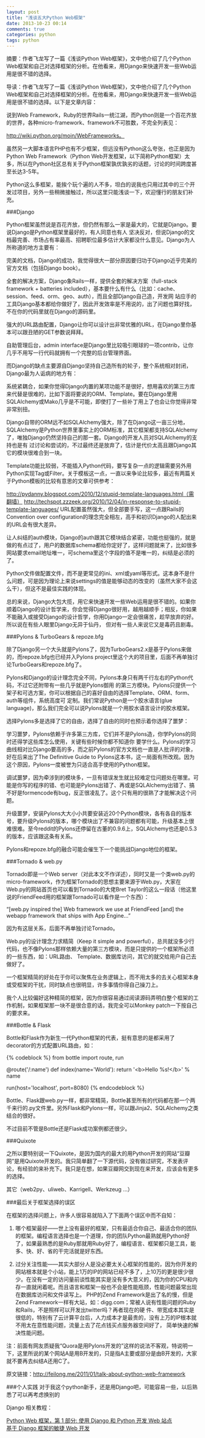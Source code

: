 ```yaml
---
layout: post
title: "浅谈五大Python Web框架"
date: 2013-10-23 00:14
comments: true
categories: python
tags: python
---
```


摘要：作者飞龙写了一篇《浅谈Python Web框架》，文中他介绍了几个Python Web框架和自己对选择框架的分析。在他看来，用Django来快速开发一些Web运用是很不错的选择。

导读：作者飞龙写了一篇《浅谈Python Web框架》，文中他介绍了几个Python Web框架和自己对选择框架的分析。在他看来，用Django来快速开发一些Web运用是很不错的选择。以下是文章内容：

说到Web Framework，Ruby的世界Rails一统江湖，而Python则是一个百花齐放的世界，各种micro-framework、framework不可胜数，不完全列表见：

http://wiki.python.org/moin/WebFrameworks。

<!-- more -->

虽然另一大脚本语言PHP也有不少框架，但远没有Python这么夸张，也正是因为Python Web Framework（Python Web开发框架，以下简称Python框架）太多，所以在Python社区总有关于Python框架孰优孰劣的话题，讨论的时间跨度甚至长达3-5年。

Python这么多框架，能挨个玩个遍的人不多，坦白的说我也只用过其中的三个开发过项目，另外一些稍微接触过，所以这里只能浅谈一下，欢迎懂行的朋友们补充。

###Django


Python框架虽然说是百花齐放，但仍然有那么一家是最大的，它就是Django。要说Django是Python框架里最好的，有人同意也有人 坚决反对，但说Django的文档最完善、市场占有率最高、招聘职位最多估计大家都没什么意见。Django为人所称道的地方主要有：

完美的文档，Django的成功，我觉得很大一部分原因要归功于Django近乎完美的官方文档（包括Django book）。

全套的解决方案，Django象Rails一样，提供全套的解决方案（full-stack framework + batteries included），基本要什么有什么（比如：cache、session、feed、orm、geo、auth），而且全部Django自己造，开发网 站应手的工具Django基本都给你做好了，因此开发效率是不用说的，出了问题也算好找，不在你的代码里就在Django的源码里。

强大的URL路由配置，Django让你可以设计出非常优雅的URL，在Django里你基本可以跟丑陋的GET参数说拜拜。

自助管理后台，admin interface是Django里比较吸引眼球的一项contrib，让你几乎不用写一行代码就拥有一个完整的后台管理界面。

而Django的缺点主要源自Django坚持自己造所有的轮子，整个系统相对封闭，Django最为人诟病的地方有：

系统紧耦合，如果你觉得Django内置的某项功能不是很好，想用喜欢的第三方库来代替是很难的，比如下面将要说的ORM、Template。要在Django里用SQLAlchemy或Mako几乎是不可能，即使打了一些补丁用上了也会让你觉得非常非常别扭。

Django自带的ORM远不如SQLAlchemy强大，除了在Django这一亩三分地，SQLAlchemy是Python世界里事实上的ORM标准，其它框架都支持SQLAlchemy了，唯独Django仍然坚持自己的那一套。Django的开发人员对SQLAlchemy的支持也是有 过讨论和尝试的，不过最终还是放弃了，估计是代价太高且跟Django其它的模块很难合到一块。

Template功能比较弱，不能插入Python代码，要写复杂一点的逻辑需要另外用Python实现Tag或Filter。关于模板这一点，一直以来争论比较多，最近有两篇关于Python模板的比较有意思的文章可供参考：

http://pydanny.blogspot.com/2010/12/stupid-template-languages.html（需翻墙）
http://techspot.zzzeek.org/2010/12/04/in-response-to-stupid-template-languages/
URL配置虽然强大，但全部要手写，这一点跟Rails的Convention over configuration的理念完全相左，高手和初识Django的人配出来的URL会有很大差异。

让人纠结的auth模块，Django的auth跟其它模块结合紧密，功能也挺强的，就是做的有点过了，用户的数据库schema都给你定好了，这样问题就来了，比如很多网站要求email地址唯一，可schema里这个字段的值不是唯一的，纠结是必须的了。

Python文件做配置文件，而不是更常见的ini、xml或yaml等形式。这本身不是什么问题，可是因为理论上来说settings的值是能够动态的改变的（虽然大家不会这么干），但这不是最佳实践的体现。

总的来说，Django大包大揽，用它来快速开发一些Web运用是很不错的。如果你顺着Django的设计哲学来，你会觉得Django很好用，越用越顺手；相反，你如果不能融入或接受Django的设计哲学，你用Django一定会很痛苦，趁早放弃的好。所以说在有些人眼里Django无异于仙丹， 但对有一些人来说它又是毒药且剧毒。

###Pylons & TurboGears & repoze.bfg

除了Django另一个大头就是Pylons了，因为TurboGears2.x是基于Pylons来做的，而repoze.bfg也已经并入Pylons project里这个大的项目里，后面不再单独讨论TurboGears和repoze.bfg了。

Pylons和Django的设计理念完全不同，Pylons本身只有两千行左右的Python代码，不过它还附带有一些几乎就是Pylons御用 的第三方模块。Pylons只提供一个架子和可选方案，你可以根据自己的喜好自由的选择Template、ORM、form、auth等组件，系统高度可 定制。我们常说Python是一个胶水语言(glue language)，那么我们完全可以说Pylons就是一个用胶水语言设计的胶水框架。

选择Pylons多是选择了它的自由，选择了自由的同时也预示着你选择了噩梦：

学习噩梦，Pylons依赖于许多第三方库，它们并不是Pylons造，你学Pylons的同时还得学这些库怎么使用，关键有些时候你都不知道你 要学什么。Pylons的学习曲线相对比Django要高的多，而之前Pylons的官方文档也一直是人批评的对象，好在后来出了The Definitive Guide to Pylons这本书，这一局面有所改观。因为这个原因，Pylons一度被誉为只适合高手使用的Python框架。

调试噩梦，因为牵涉到的模块多，一旦有错误发生就比较难定位问题处在哪里。可能是你写的程序的错、也可能是Pylons出错了、再或是SQLAlchemy出错了、搞不好是formencode有bug，反正很凌乱了。这个只有用的很熟了才能解决这个问题。

升级噩梦，安装Pylons大大小小共要安装近20个Python模块，各有各自的版本号，要升级Pylons的版本，哪个模块出了不兼容的问题都有可能，升级基本上很难很难。至今reddit的Pylons还停留在古董的0.9.6上，SQLAlchemy也还是0.5.3的版本，应该跟这条有关系。

Pylons和repoze.bfg的融合可能会催生下一个能挑战Django地位的框架。

###Tornado & web.py

Tornado即是一个Web server（对此本文不作详述），同时又是一个类web.py的micro-framework，作为框架Tornado的思想主要来源于Web.py，大家在Web.py的网站首页也可以看到Tornado的大佬Bret Taylor的这么一段话（他这里说的FriendFeed用的框架跟Tornado可以看作是一个东西）：

“[web.py inspired the] Web framework we use at FriendFeed [and] the webapp framework that ships with App Engine…”

因为有这层关系，后面不再单独讨论Tornado。

Web.py的设计理念力求精简（Keep it simple and powerful），总共就没多少行代码，也不像Pylons那样依赖大量的第三方模块，而是只提供的一个框架所必须的一些东西，如：URL路由、 Template、数据库访问，其它的就交给用户自己去做好了。

一个框架精简的好处在于你可以聚焦在业务逻辑上，而不用太多的去关心框架本身或受框架的干扰，同时缺点也很明显，许多事情你得自己操刀上。

我个人比较偏好这种精简的框架，因为你很容易通过阅读源码弄明白整个框架的工作机制，如果框架那一块不是很合意的话，我完全可以Monkey patch一下按自己的要求来。

###Bottle & Flask


Bottle和Flask作为新生一代Python框架的代表，挺有意思的是都采用了decorator的方式配置URL路由，如：

{% codeblock %}
from bottle import route, run
 
@route('/:name')
def index(name='World'):
    return '&lt;b&gt;Hello %s!&lt;/b&gt;' % name
 
run(host='localhost', port=8080)
{% endcodeblock %}

Bottle、Flask跟web.py一样，都非常精简，Bottle甚至所有的代码都在那一个两千来行的.py文件里。另外Flask和Pylons一样，可以跟Jinja2、SQLAlchemy之类结合的很好。

不过目前不管是Bottle还是Flask成功案例都还很少。

###Quixote

之所以要特别说一下Quixote，是因为国内的最大的用Python开发的网站“豆瓣网”是用Quixote开发的。我只简单翻了一下源代码，没有做过研究，不发表评论，有经验的来补充下。我只是在想，如果豆瓣网交到现在来开发，应该会有更多的选择。

其它（web2py、uliweb、Karrigell、Werkzeug …）

###最后关于框架选择的误区

在框架的选择问题上，许多人很容易就陷入了下面两个误区中而不自知：

1. 哪个框架最好——世上没有最好的框架，只有最适合你自己、最适合你的团队的框架。编程语言选择也是一个道理，你的团队Python最熟就用Python好了，如果最熟悉的是Ruby那就用Ruby好了，编程语言、框架都只是工具，能多、快、好、省的干完活就是好东西。

2. 过分关注性能——其实大部分人是没必要太关心框架的性能的，因为你开发的网站根本就是个小站，能上1万的IP的网站已经不多了，上10万的更是很少很少。在没有一定的访问量前谈性能其实是没有多大意义的，因为你的CPU和内存一直就闲着呢。而且语言和框架一般也不会是性能瓶颈，性能问题最常出现在数据库访问和文件读写上。 PHP的Zend Framework是出了名的慢，但是Zend Framework一样有大站，如：digg.com；常被人说有性能问题的Ruby和Rails，不是照样可以开发出twitter吗？再者现在的硬 件、带宽成本其实是很低的，特别有了云计算平台后，人力成本才是最贵的，没有上万的IP根本就不用太在意性能问题，流量上去了花点钱买点服务器空间好了， 简单快速的解决性能问题。

注：前面有网友质疑我“Quora是用Pylons开发的”这样的说法不客观，特说明一下，这里所说的某个网站A是用B开发的，只是指A主要或部分是由B开发的，大家就不要再去纠结A还用C了。

原文链接：http://feilong.me/2011/01/talk-about-python-web-framework


###个人实践
对于我这个python新手，还是用Django吧，可能容易一些，以后熟悉了可以再考虑换别的

Django 相关教程：

[Python Web 框架，第 1 部分: 使用 Django 和 Python 开发 Web 站点](http://www.ibm.com/developerworks/cn/linux/l-django/)  
[基于 Django 框架的敏捷 Web 开发](http://www.ibm.com/developerworks/cn/opensource/os-cn-django/index.html)
